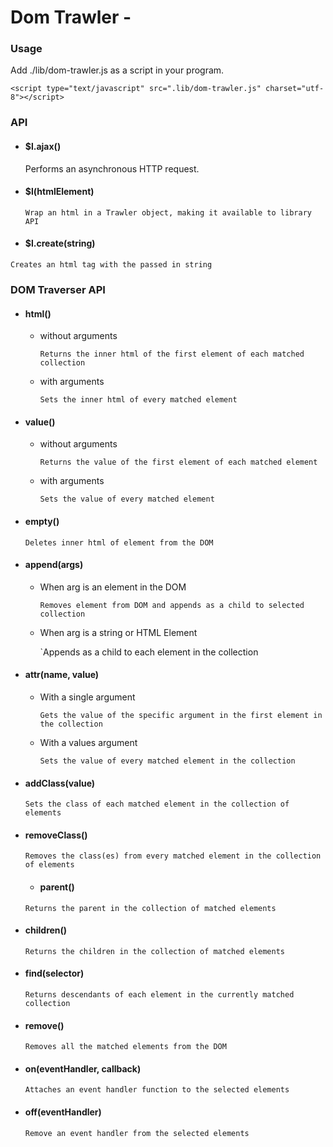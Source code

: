 # Dom Trawler -


### Usage

Add ./lib/dom-trawler.js as a script in your program.

`<script type="text/javascript" src=".lib/dom-trawler.js" charset="utf-8"></script>`

### API

* #### $l.ajax()

  Performs an asynchronous HTTP request.

* #### $l(htmlElement)

  `Wrap an html in a Trawler object, making it available to library API`

* #### $l.create(string)

 `Creates an html tag with the passed in string`


### DOM Traverser API

* #### html()

  - without arguments

    `Returns the inner html of the first element of each matched collection`

  - with arguments

    `Sets the inner html of every matched element`

* #### value()

  - without arguments

    `Returns the value of the first element of each matched element`

  - with arguments

    `Sets the value of every matched element`

* #### empty()

     `Deletes inner html of element from the DOM`

* #### append(args)

  - When arg is an element in the DOM

    `Removes element from DOM and appends as a child to selected collection`

  - When arg is a string or HTML Element

    `Appends as a child to each element in the collection


* #### attr(name, value)

  - With a single argument

    `Gets the value of the specific argument in the first element in the collection`

  - With a values argument

    `Sets the value of every matched element in the collection`


* #### addClass(value)

    `Sets the class of each matched element in the collection of elements`

* #### removeClass()

  `Removes the class(es) from every matched element in the collection of elements`

  * #### parent()

  `Returns the parent in the collection of matched elements`

* #### children()

  `Returns the children in the collection of matched elements`


* #### find(selector)

  `Returns descendants of each element in the currently matched collection`

* #### remove()

  `Removes all the matched elements from the DOM`

* #### on(eventHandler, callback)

  `Attaches an event handler function to the selected elements`

* #### off(eventHandler)

  `Remove an event handler from the selected elements`
